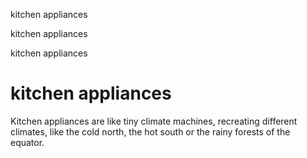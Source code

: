 kitchen appliances

kitchen appliances

kitchen appliances

# kitchen appliances

Kitchen appliances are like tiny climate machines, recreating different climates, like the cold north, the hot south or the rainy forests of the equator.